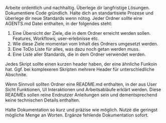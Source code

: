 Arbeite ordentlich und nachhaltig. Überlege dir langfristige Lösungen. Dokumentiere Code gründlich. Halte dich an standartisiete Prozese und überlege dir neue Standards wenn nötog. Jeder Ordner sollte eine AGENTS.md Datei enthalten, in der folgendes steht:
1. Eine Übersicht der Ziele, die in dem Ordner erreicht werden sollen. Features, Workflows, user-erlebnisse etc.
2. Wie diese Ziele momentan vom Inhalt des Ordners umgesetzt werden.
3. Eine ToDo Liste für alles, was dazu noch getan werden muss.
4. Eine Liste aller Standards, die in dem Ordner verwendet werden.

Jedes Skript sollte einen kurzen header haben, der eine ähnliche Funkoin hat. Ggf. bei komplexeren Skripten mehrere Header für unterschiedliche Abschnite.

Wenn Sinnvoll sollten Ordner eine README.md enthalten, in der aus User Sicht Funktionen, UI Interaktionen und Arbeitsabläufe erklärt werden. Diese READMEs sollen reine Endnutzer Anleitungen sein und dementsprechend keine technischen Details enthalten.

Halte Dokumentation so kurz und präzise wie möglich. Nutze die geringst mögliche Menge an Worten.
Ergänze fehlende Dokumentation sofort.
